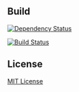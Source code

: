 ## Build

[![Dependency Status](https://img.shields.io/david/akshayp/wedding.svg?style=flat)](https://david-dm.org/akshayp/wedding)

[![Build Status](https://img.shields.io/travis/akshayp/wedding.svg?style=flat)](https://travis-ci.org/akshayp/wedding)

## License
[MIT License](http://en.wikipedia.org/wiki/MIT_License)